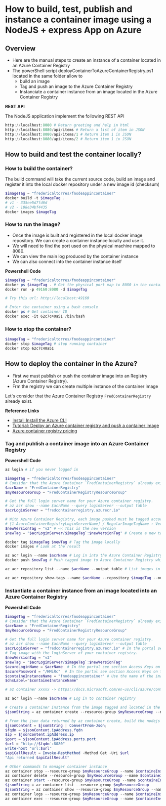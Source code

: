 # How to build, test, publish and instance a container image using a NodeJS + express App on Azure

## Overview

- Here are the manual steps to create an instance of a container located in an Azure Container Registry
- The powerShell script deployContainerToAzureContainerRegistry.ps1 located in the same folder allow to
    * build an image
    * Tag and push an image to the Azure Container Registry
    * Instanciate a container instance from an image located in the Azure Container Registry

**REST API**

The NodeJS application implement the following REST API

```powershell
http://localhost:8080 # Return greeting and help in html
http://localhost:8080/api/items # Return a list of item in JSON
http://localhost:8080/api/items/1 # Return item 1 in JSON
http://localhost:8080/api/items/2 # Return item 1 in JSON
```

## How to build and test the container locally?

### How to build the container?
The build command will take the current source code,
build an image and register it into the local docker
repository under a new image id (checksum)

```powershell
$imageTag = "fredericaltorres/fnodeappincontainer"
docker build -t $imageTag .
# v1 - 335ee5d7fd6d
# v2 - 108e34bf4435 
docker images $imageTag
```

### How to run the image?
- Once the image is built and registered in the local docker image repository. We can create a container instance locally
and use it. 
- We will need to find the port used on the physical machine mapped to 8080.
- We can view the main log produced by the container instance
- We can also connect into the container instance itself

**Powershell Code**

```powershell
$imageTag = "fredericaltorres/fnodeappincontainer"
docker ps $imageTag . # Get the physical port map to 8080 in the container -> 49160
docker run -p 49160:8080 -d $imageTag

# Try this url: http://localhost:49160

# Enter the container using a bash console
docker ps # Get container ID
docker exec -it 62c7c40a51 /bin/bash 
```

### How to stop the container?
```powershell
$imageTag = "fredericaltorres/fnodeappincontainer"
docker stop $imageTag # stop running container
docker stop 62c7c40a51
```

## How to deploy the container in the Azure?
- First we must publish or push the container image into an Registry (Azure Container Registry).
- Frm the registry we can create multiple instance of the container image

Let's consider that the Azure Container Registry `FredContainerRegistry` already exist.

**Reference Links**

- [Install Install the Azure CLI](https://docs.microsoft.com/en-us/cli/azure/install-azure-cli?view=azure-cli-latest)
- [Tutorial: Deploy an Azure container registry and push a container image](https://docs.microsoft.com/en-us/azure/container-instances/container-instances-tutorial-prepare-acr)
- [Azure container registry pricing](https://azure.microsoft.com/en-us/pricing/details/container-registry/)

### Tag and publish a container image into an Azure Container Registry

**Powershell Code**

```powershell
az login # if you never logged in

$imageTag = "fredericaltorres/fnodeappincontainer"
# Consider that the Azure Container `FredContainerRegistry` already exist
$acrName = "FredContainerRegistry"
$myResourceGroup = "FredContainerRegistryResourceGroup"

# Get the full login server name for your Azure container registry. 
# az acr show --name $acrName --query loginServer --output table
$acrLoginServer = "fredcontainerregistry.azurecr.io"

# With Azure Container Registry, each image pushed must be tagged according a special format
# [1-AzureContainerRegistryLoginServerName] / RegularImageTagName : Version
$newVersionTag = "v2" # << This is the new version
$newTag = "$acrLoginServer/$imageTag`:$newVersionTag" # Create a new tag with the special format

docker tag $imageTag $newTag # Tag the image locally
docker images # Look at the result

az acr login --name $acrName # Log in into the Azure Container Registry
docker push $newTag # Push tagged image to Azure Container Registry which we are currently logged in

az acr repository list --name $acrName --output table # List images in Azure Container Registry

az acr repository show-tags --name $acrName --repository $imageTag --output table # List all the tags version for a specific image in the Azure Container Registry
```

### Instantiate a container instance from an image located into an Azure Container Registry

**Powershell Code**

```powershell
$imageTag = "fredericaltorres/fnodeappincontainer"
# Consider that the Azure Container `FredContainerRegistry` already exist
$acrName = "FredContainerRegistry"
$myResourceGroup = "FredContainerRegistryResourceGroup"

# Get the full login server name for your Azure container registry. 
# az acr show --name $acrName --query loginServer --output table
$acrLoginServer = "fredcontainerregistry.azurecr.io" # In the portal see section Access Keys on the left, resource FredContainerRegistry
# Tag image with the loginServer of your container registry. 
$newVersionTag = "v3"
$newTag = "$acrLoginServer/$imageTag`:$newVersionTag"
$azureLoginName = $acrName  # In the portal see section Access Keys on the left, resource FredContainerRegistry
$azurePassword = "/HMiRc"  # In the portal see section Access Keys on the left, resource FredContainerRegistry
$containeInstanceName = "fnodeappincontainer" # Use the name of the image without my name as prefix
$dnsLabel="$containeInstanceName"

# az container xxxxx -> https://docs.microsoft.com/en-us/cli/azure/container?view=azure-cli-latest#az-container-delete

az acr login --name $acrName # Log in to container registry

# Create a container instance from the image tagged and located in the  Azure container registry.
$jsonString = az container create --resource-group $myResourceGroup --name $containeInstanceName --image $newTag --cpu 1 --memory 1 --registry-login-server $acrLoginServer --registry-username $azureLoginName --registry-password $azurePassword  --ports 8080 --os-type Linux --dns-name-label $dnsLabel

# From the json data returned by az container create, build the nodejs server url and call the url
$jsonContent = $jsonString | ConvertFrom-Json;
$fqdn = $jsonContent.ipAddress.fqdn
$ip = $jsonContent.ipAddress.ip
$port = $jsonContent.ipAddress.ports.port
$url = "http://$fqdn`:8080"
write-host "url:$url"
$apiCallResult = Invoke-RestMethod -Method Get -Uri $url
"Api returned $apiCallResult"

# Other commands to manager container instance
az container stop --resource-group $myResourceGroup --name $containeInstanceName
az container delete --resource-group $myResourceGroup --name $containeInstanceName --yes
az container start --resource-group $myResourceGroup --name $containeInstanceName
$jsonString = az container list --resource-group $myResourceGroup
$jsonString = az container show --resource-group $myResourceGroup --name $containeInstanceName
az container logs --resource-group $myResourceGroup --name $containeInstanceName
az container exec --resource-group $myResourceGroup --name $containeInstanceName --exec-command "/bin/bash"

```

